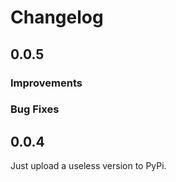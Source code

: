 # Changelog

## 0.0.5

### Improvements

### Bug Fixes
 

## 0.0.4
Just upload a useless version to PyPi.
